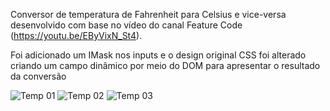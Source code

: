 Conversor de temperatura de Fahrenheit para Celsius e vice-versa desenvolvido com base no vídeo do canal Feature Code (https://youtu.be/EByVixN_St4).

Foi adicionado um IMask nos inputs e o design original CSS foi alterado criando um campo dinâmico por meio do DOM para apresentar o resultado da conversão

![Temp 01](https://user-images.githubusercontent.com/110427326/197292105-4a3f6ebc-93a2-4678-b9c7-c7ababf12743.png)
![Temp 02](https://user-images.githubusercontent.com/110427326/197292107-fa3d002f-e9b3-4119-b7dc-cda4a6d05220.png)
![Temp 03](https://user-images.githubusercontent.com/110427326/197292109-67dc968c-2d9b-4389-8a97-f67699665355.png)

